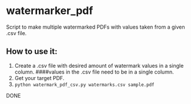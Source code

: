 # watermarker_pdf
Script to make multiple watermarked PDFs with values taken from a given .csv file.


## How to use it:
1. Create a .csv file with desired amount of watermark values in a single column.
  ####values in the .csv file need to be in a single column.
2. Get your target PDF.
3. `python watermark_pdf_csv.py watermarks.csv sample.pdf`

DONE
 
